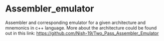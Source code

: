 # Assembler_emulator
Assembler and corresponding emulator for a given architecture and mnemonics in c++ language. More about the architecture could be found out in this link: https://github.com/Nish-19/Two_Pass_Assembler_Emulator
